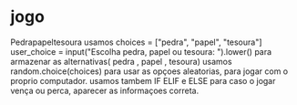 # jogo
Pedrapapeltesoura
usamos 
choices = ["pedra", "papel", "tesoura"]
    user_choice = input("Escolha pedra, papel ou tesoura: ").lower()
    para armazenar as alternativas( pedra , papel , tesoura)
    usamos 
    random.choice(choices) para usar as opçoes aleatorias, para jogar com o proprio computador.
     usamos tambem IF  ELIF  e ELSE para caso o jogar vença ou perca, aparecer as informaçoes correta.

